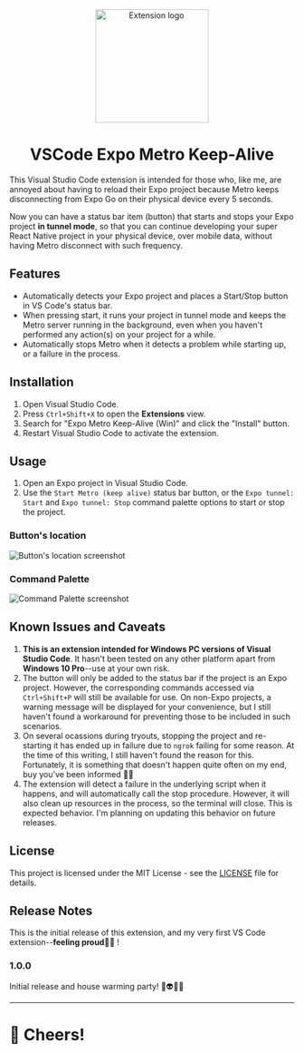 <div align="center">
<img src="https://res.cloudinary.com/dlr88vvxh/image/upload/v1723341808/vscext/expo-metro-keepalive/ExpoMetroKeepAlive_256_kk4r6j.png" width="200" alt="Extension logo"/>
<h1>VSCode Expo Metro Keep-Alive</h1>
</div>

This Visual Studio Code extension is intended for those who, like me,  are annoyed about having to reload their Expo project because Metro keeps disconnecting from Expo Go on their physical device every 5 seconds.

Now you can have a status bar item (button) that starts and stops your Expo project **in tunnel mode**, so that you can continue developing your super React Native project in your physical device, over mobile data, without having Metro disconnect with such frequency.

## Features

- Automatically detects your Expo project and places a Start/Stop button in VS Code's status bar.
- When pressing start, it runs your project in tunnel mode and keeps the Metro server running in the background, even when you haven't performed any action(s) on your project for a while.
- Automatically stops Metro when it detects a problem while starting up, or a failure in the process.

## Installation

1. Open Visual Studio Code.
2. Press `Ctrl+Shift+X` to open the **Extensions** view.
3. Search for "Expo Metro Keep-Alive (Win)" and click the "Install" button.
4. Restart Visual Studio Code to activate the extension.

## Usage

1. Open an Expo project in Visual Studio Code.
2. Use the `Start Metro (keep alive)` status bar button, or the `Expo tunnel: Start` and `Expo tunnel: Stop` command palette options to start or stop the project.

### Button's location
![Button's location screenshot](https://res.cloudinary.com/dlr88vvxh/image/upload/v1723341786/vscext/expo-metro-keepalive/readme-start_pd0953.png)

### Command Palette
![Command Palette screenshot](https://res.cloudinary.com/dlr88vvxh/image/upload/v1723341785/vscext/expo-metro-keepalive/readme-cmd-palt_dqdx1e.png)


## Known Issues and Caveats

1. **This is an extension intended for Windows PC versions of Visual Studio Code**. It hasn't been tested on any other platform apart from **Windows 10 Pro**--use at your own risk.
2. The button will only be added to the status bar if the project is an Expo project. However, the corresponding commands accessed via `Ctrl+Shift+P` will still be available for use. On non-Expo projects, a warning message will be displayed for your convenience, but I still haven't found a workaround for preventing those to be included in such scenarios.
2. On several ocassions during tryouts, stopping the project and re-starting it has ended up in failure due to `ngrok` failing for some reason. At the time of this writing, I still haven't found the reason for this. Fortunately, it is something that doesn't happen quite often on my end, buy you've been informed 🤷‍♂️
3. The extension will detect a failure in the underlying script when it happens, and will automatically call the stop procedure. However, it will also clean up resources in the process, so the terminal will close. This is expected behavior. I'm planning on updating this behavior on future releases.

## License

This project is licensed under the MIT License - see the [LICENSE](LICENSE) file for details.

## Release Notes

This is the initial release of this extension, and my very first VS Code extension--__feeling proud__<span class="emoji">🦾🧠</span> !

### 1.0.0

Initial release and house warming party! <span class="emoji">🎉👽🤖🥳</span>

---

# <span class="emoji-l">🍻</span> Cheers!
